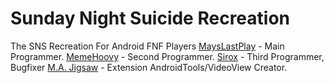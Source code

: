 # Sunday Night Suicide Recreation
The SNS Recreation For Android FNF Players
[MaysLastPlay](https://github.com/MaysLastPlay0) - Main Programmer.
[MemeHoovy](https://github.com/MemeHoovy) - Second Programmer.
[Sirox](https://github.com/Sirox228) - Third Programmer, Bugfixer
[M.A. Jigsaw](https://github.com/MAJigsaw77) - Extension AndroidTools/VideoView Creator.
